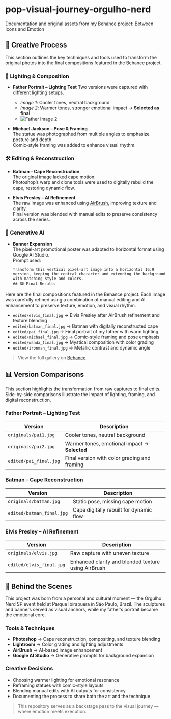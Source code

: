 # pop-visual-journey-orgulho-nerd
Documentation and original assets from my Behance project: Between Icons and Emotion

## 🧪 Creative Process

This section outlines the key techniques and tools used to transform the original photos into the final compositions featured in the Behance project.

### 🎨 Lighting & Composition

- **Father Portrait – Lighting Test**
  Two versions were captured with different lighting setups.  
  - *Image 1*: Cooler tones, neutral background  
  - *Image 2*: Warmer tones, stronger emotional impact → **Selected as final**
  - ![Father Image 2](originals/father_image2.jpg)


- **Michael Jackson – Pose & Framing**  
  The statue was photographed from multiple angles to emphasize posture and depth.  
  Comic-style framing was added to enhance visual rhythm.

### 🛠️ Editing & Reconstruction

- **Batman – Cape Reconstruction**  
  The original image lacked cape motion.  
  Photoshop’s warp and clone tools were used to digitally rebuild the cape, restoring dynamic flow.

- **Elvis Presley – AI Refinement**  
  The raw image was enhanced using [AirBrush](https://airbrush.com/pt/image-enhancer), improving texture and clarity.  
  Final version was blended with manual edits to preserve consistency across the series.

### 🤖 Generative AI

- **Banner Expansion**  
  The pixel-art promotional poster was adapted to horizontal format using Google AI Studio.  
  Prompt used:  
  ```plaintext
  Transform this vertical pixel-art image into a horizontal 16:9 version, keeping the central character and extending the background with matching style and colors.
  ## 🖼️ Final Results

Here are the final compositions featured in the Behance project. Each image was carefully refined using a combination of manual editing and AI enhancement to preserve texture, emotion, and visual rhythm.

- `edited/elvis_final.jpg` → Elvis Presley after AirBrush refinement and texture blending  
- `edited/batman_final.jpg` → Batman with digitally reconstructed cape  
- `edited/pai_final.jpg` → Final portrait of my father with warm lighting  
- `edited/michael_final.jpg` → Comic-style framing and pose emphasis  
- `edited/wanda_final.jpg` → Mystical composition with color grading  
- `edited/ironman_final.jpg` → Metallic contrast and dynamic angle

> View the full gallery on [Behance](https://www.behance.net/gallery/235380587/Between-Icons-and-Emotion-A-Pop-Visual-Journey)
## 📊 Version Comparisons

This section highlights the transformation from raw captures to final edits. Side-by-side comparisons illustrate the impact of lighting, framing, and digital reconstruction.

### Father Portrait – Lighting Test

| Version | Description |
|--------|-------------|
| `originals/pai1.jpg` | Cooler tones, neutral background |
| `originals/pai2.jpg` | Warmer tones, emotional impact → **Selected** |
| `edited/pai_final.jpg` | Final version with color grading and framing |

### Batman – Cape Reconstruction

| Version | Description |
|--------|-------------|
| `originals/batman.jpg` | Static pose, missing cape motion |
| `edited/batman_final.jpg` | Cape digitally rebuilt for dynamic flow |

### Elvis Presley – AI Refinement

| Version | Description |
|--------|-------------|
| `originals/elvis.jpg` | Raw capture with uneven texture |
| `edited/elvis_final.jpg` | Enhanced clarity and blended texture using AirBrush |

## 🧵 Behind the Scenes

This project was born from a personal and cultural moment — the Orgulho Nerd SP event held at Parque Ibirapuera in São Paulo, Brazil. The sculptures and banners served as visual anchors, while my father’s portrait became the emotional core.

### Tools & Techniques

- **Photoshop** → Cape reconstruction, compositing, and texture blending  
- **Lightroom** → Color grading and lighting adjustments  
- **AirBrush** → AI-based image enhancement  
- **Google AI Studio** → Generative prompts for background expansion

### Creative Decisions

- Choosing warmer lighting for emotional resonance  
- Reframing statues with comic-style layouts  
- Blending manual edits with AI outputs for consistency  
- Documenting the process to share both the art and the technique

> This repository serves as a backstage pass to the visual journey — where emotion meets execution.






